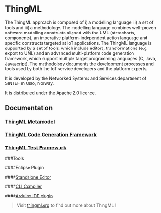 ThingML
=======

The ThingML approach is composed of i) a modelling language, ii) a set of tools and iii) a methodology. The modelling language combines well-proven software modelling constructs aligned with the UML (statecharts, components), an imperative platform-independent action language and specific constructs targeted at IoT applications. The ThingML language is supported by a set of tools, which include editors, transformations (e.g. export to UML) and an advanced multi-platform code generation framework, which support multiple target programming languages (C, Java, Javascript). The methodology documents the development processes and tools used by both the IoT service developers and the platform experts. 

It is developed by the Networked Systems and Services department of SINTEF in Oslo, Norway.

It is distributed under the Apache 2.0 licence.

## Documentation

### [ThingML Metamodel](https://github.com/SINTEF-9012/ThingML/blob/master/org.thingml.model/README.md)

### [ThingML Code Generation Framework](https://github.com/SINTEF-9012/ThingML/blob/master/compilers/README.md)

### [ThingML Test Framework](https://github.com/SINTEF-9012/ThingML/blob/master/testJar/README.md)

###Tools

####Eclipse Plugin

####[Standalone Editor](https://github.com/SINTEF-9012/ThingML/blob/master/org.thingml.editor.standalone/README)

####[CLI Compiler](https://github.com/SINTEF-9012/ThingML/blob/master/compilers/README.md)

####[Arduino IDE plugin](https://github.com/SINTEF-9012/ThingML/blob/master/ArduinoIDEPlugin/ReadMe.md)

> Visit [thingml.org](http://www.thingml.org) to find out more about ThingML !

